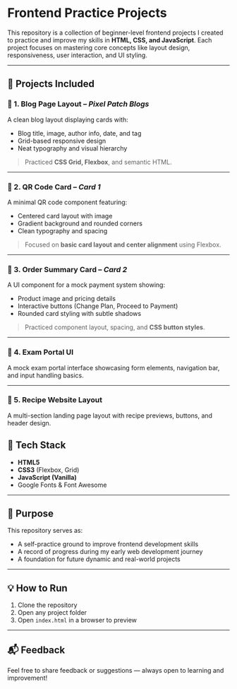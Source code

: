 # Frontend Practice Projects

This repository is a collection of beginner-level frontend projects I created to practice and improve my skills in **HTML, CSS, and JavaScript**. Each project focuses on mastering core concepts like layout design, responsiveness, user interaction, and UI styling.

---

## 🧩 Projects Included

### 📌 1. Blog Page Layout – *Pixel Patch Blogs*
A clean blog layout displaying cards with:
- Blog title, image, author info, date, and tag
- Grid-based responsive design
- Neat typography and visual hierarchy  
> Practiced **CSS Grid, Flexbox**, and semantic HTML.

---

### 📌 2. QR Code Card – *Card 1*
A minimal QR code component featuring:
- Centered card layout with image
- Gradient background and rounded corners
- Clean typography and spacing  
> Focused on **basic card layout and center alignment** using Flexbox.

---

### 📌 3. Order Summary Card – *Card 2*
A UI component for a mock payment system showing:
- Product image and pricing details
- Interactive buttons (Change Plan, Proceed to Payment)
- Rounded card styling with subtle shadows  
> Practiced component layout, spacing, and **CSS button styles**.

---

### 🔹 4. Exam Portal UI
A mock exam portal interface showcasing form elements, navigation bar, and input handling basics.

---

### 🔹 5. Recipe Website Layout
 A multi-section landing page layout with recipe previews, buttons, and header design.
 

## 🚀 Tech Stack

- **HTML5**
- **CSS3** (Flexbox, Grid)
- **JavaScript (Vanilla)**
- Google Fonts & Font Awesome

---

## 🎯 Purpose

This repository serves as:
- A self-practice ground to improve frontend development skills
- A record of progress during my early web development journey
- A foundation for future dynamic and real-world projects

---

## 💡 How to Run

1. Clone the repository  
2. Open any project folder 
3. Open `index.html` in a browser to preview

---

## 📬 Feedback

Feel free to share feedback or suggestions — always open to learning and improvement!

